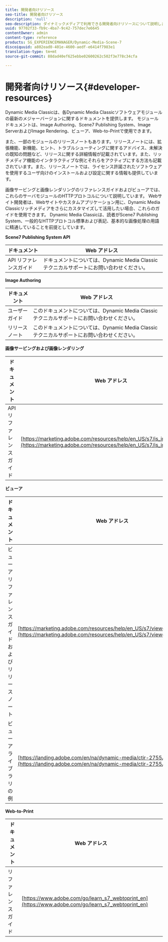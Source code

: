 ```yaml
---
title: 開発者向けリソース
seo-title: 開発者向けリソース
description: 'null'
seo-description: ダイナミックメディアで利用できる開発者向けリソースについて説明します。
uuid: 97702f33-fb9c-4ba7-9c42-757dec7e6645
contentOwner: admin
content-type: reference
products: SG_EXPERIENCEMANAGER/Dynamic-Media-Scene-7
discoiquuid: a802ead0-401e-4600-aedf-e6414f7983e1
translation-type: tm+mt
source-git-commit: 88dad40ef625ebbe02600262c502f3e778c34cfa

---
```



# 開発者向けリソース{#developer-resources}

Dynamic Media Classicは、各Dynamic Media Classicソフトウェアモジュールの最新のメジャーバージョンに関するドキュメントを提供します。 モジュールドキュメントは、Image Authoring、Scene7 Publishing System、Image ServerおよびImage Rendering、ビューア、Web-to-Printで使用できます。

また、一部のモジュールのリリースノートもあります。リリースノートには、拡張機能、新機能、ヒント、トラブルシューティングに関するアドバイス、未解決の既知の問題など、リリースに関する詳細情報が記載されています。また、リッチメディア機能のインタラクティブな例とそれらをアクティブにする方法も記載されています。また、リリースノートでは、ライセンス許諾されたソフトウェアを使用するユーザ向けのインストールおよび設定に関する情報も提供しています。

画像サービングと画像レンダリングのリファレンスガイドおよびビューアでは、これらのサーバモジュールのHTTPプロトコルについて説明しています。 Webサイト開発者は、Webサイトやカスタムアプリケーション用に、Dynamic Media Classicリッチメディアをさらにカスタマイズして活用したい場合、これらのガイドを使用できます。 Dynamic Media Classicは、読者がScene7 Publishing System、一般的なHTTPプロトコル標準および表記、基本的な画像処理の用語に精通していることを前提としています。


**Scene7 Publishing System API**

| ドキュメント | Web アドレス |
|--- |--- |
| API リファレンスガイド | ドキュメントについては、Dynamic Media Classicテクニカルサポートにお問い合わせください。 |

**Image Authoring**

| ドキュメント | Web アドレス |
|--- |--- |
| ユーザーガイド | このドキュメントについては、Dynamic Media Classicテクニカルサポートにお問い合わせください。 |
| リリースノート | このドキュメントについては、Dynamic Media Classicテクニカルサポートにお問い合わせください。 |

**画像サービングおよび画像レンダリング**

| ドキュメント | Web アドレス |
|--- |--- |
| API リファレンスガイド | [https://marketing.adobe.com/resources/help/en_US/s7/is_ir_api/index.html](https://marketing.adobe.com/resources/help/en_US/s7/is_ir_api/index.html) |

**ビューア**

| ドキュメント | Web アドレス |
|--- |--- |
| ビューアリファレンスガイドおよびリリースノート | [https://marketing.adobe.com/resources/help/en_US/s7/viewers_ref/index.html](https://marketing.adobe.com/resources/help/en_US/s7/viewers_ref/index.html) |
| ビューアライブラリの例 | [https://landing.adobe.com/en/na/dynamic-media/ctir-2755/live-demos.html](https://landing.adobe.com/en/na/dynamic-media/ctir-2755/live-demos.htm) |


**Web-to-Print**

| ドキュメント | Web アドレス |
|--- |--- |
| リファレンスガイド | [https://www.adobe.com/go/learn_s7_webtoprint_en](https://www.adobe.com/go/learn_s7_webtoprint_en) |
